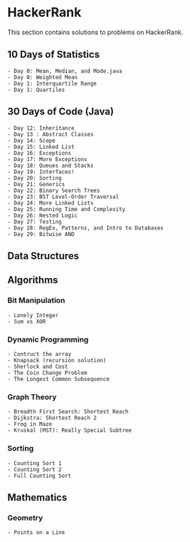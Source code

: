 # HackerRank
This section contains solutions to problems on HackerRank.

## 10 Days of Statistics
    - Day 0: Mean, Median, and Mode.java
    - Day 0: Weighted Mean
    - Day 1: Interquartile Range
    - Day 1: Quartiles

## 30 Days of Code (Java)
    - Day 12: Inheritance
    - Day 13 : Abstract Classes
    - Day 14: Scope
    - Day 15: Linked List
    - Day 16: Exceptions
    - Day 17: More Exceptions
    - Day 18: Queues and Stacks
    - Day 19: Interfaces!
    - Day 20: Sorting
    - Day 21: Generics
    - Day 22: Binary Search Trees
    - Day 23: BST Level-Order Traversal
    - Day 24: More Linked Lists
    - Day 25: Running Time and Complexity
    - Day 26: Nested Logic
    - Day 27: Testing
    - Day 28: RegEx, Patterns, and Intro to Databases
    - Day 29: Bitwise AND

## Data Structures

## Algorithms

### Bit Manipulation
    - Lonely Integer
    - Sum vs XOR
   
### Dynamic Programming
    - Contruct the array
    - Knapsack (recursion solution)
    - Sherlock and Cost
    - The Coin Change Problem
    - The Longest Common Subsequence
  
  
### Graph Theory
    - Breadth First Search: Shortest Reach
    - Dijkstra: Shortest Reach 2
    - Frog in Maze
    - Kruskal (MST): Really Special Subtree
  
### Sorting
    - Counting Sort 1
    - Counting Sort 2
    - Full Counting Sort
    
## Mathematics
### Geometry
    - Points on a Line
